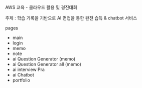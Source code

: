 AWS 교육 - 클라우드 활용 및 경진대회

주제 : 학습 기록을 기반으로 AI 면접을 통한 완전 습득 & chatbot 서비스

pages
- main
- login
- memo
- note
- ai Question Generator (memo)
- ai Question Generator all (memo)
- ai interview Pra
- ai Chatbot
- portfolio

